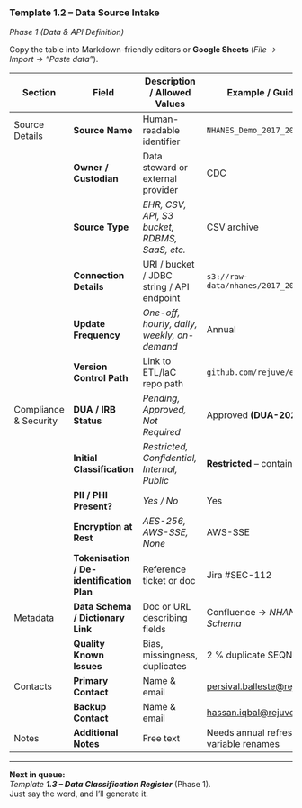 ### Template **1.2 – Data Source Intake**

_Phase 1 (Data & API Definition)_

Copy the table into Markdown-friendly editors or **Google Sheets** (_File → Import → “Paste data”_).

|**Section**|**Field**|**Description / Allowed Values**|**Example / Guidance**|
|---|---|---|---|
|Source Details|**Source Name**|Human-readable identifier|`NHANES_Demo_2017_2020`|
||**Owner / Custodian**|Data steward or external provider|CDC|
||**Source Type**|_EHR, CSV, API, S3 bucket, RDBMS, SaaS, etc._|CSV archive|
||**Connection Details**|URI / bucket / JDBC string / API endpoint|`s3://raw-data/nhanes/2017_2020/`|
||**Update Frequency**|_One-off, hourly, daily, weekly, on-demand_|Annual|
||**Version Control Path**|Link to ETL/IaC repo path|`github.com/rejuve/etl/nhanes`|
|Compliance & Security|**DUA / IRB Status**|_Pending, Approved, Not Required_|Approved **(DUA-2025-03)**|
||**Initial Classification**|_Restricted, Confidential, Internal, Public_|**Restricted** – contains PHI|
||**PII / PHI Present?**|_Yes / No_|Yes|
||**Encryption at Rest**|_AES-256, AWS-SSE, None_|AWS-SSE|
||**Tokenisation / De-identification Plan**|Reference ticket or doc|Jira #SEC-112|
|Metadata|**Data Schema / Dictionary Link**|Doc or URL describing fields|Confluence → _NHANES Schema_|
||**Quality Known Issues**|Bias, missingness, duplicates|2 % duplicate SEQN|
|Contacts|**Primary Contact**|Name & email|[persival.balleste@rejuve.ai](mailto:persival.balleste@rejuve.ai)|
||**Backup Contact**|Name & email|[hassan.iqbal@rejuve.ai](mailto:hassan.iqbal@rejuve.ai)|
|Notes|**Additional Notes**|Free text|Needs annual refresh; watch variable renames|

---

**Next in queue:**  
_Template **1.3 – Data Classification Register**_ (Phase 1).  
Just say the word, and I’ll generate it.